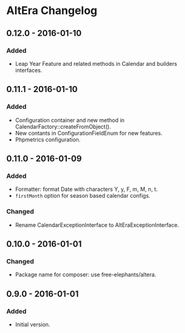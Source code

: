 # AltEra Changelog

## 0.12.0 - 2016-01-10
### Added
- Leap Year Feature and related methods in Calendar and builders interfaces. 

## 0.11.1 - 2016-01-10
### Added
- Configuration container and new method in CalendarFactory::createFromObject(). 
- New contants in ConfigurationFieldEnum for new features. 
- Phpmetrics configuration. 

## 0.11.0 - 2016-01-09
### Added
- Formatter: format Date with characters Y, y, F, m, M, n, t. 
- `firstMonth` option for season based calendar configs.

### Changed
- Rename CalendarExceptionInterface to AltEraExceptionInterface.   

## 0.10.0 - 2016-01-01
### Changed
- Package name for composer: use free-elephants/altera.  

## 0.9.0 - 2016-01-01
### Added
- Initial version. 